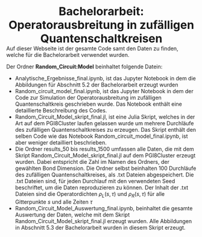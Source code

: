 <h1 style="font-weight:bold; text-align: center; margin: 0px; font-size: 30px; padding:0px;">Bachelorarbeit: Operatorausbreitung in zufälligen Quantenschaltkreisen</h1>
Auf dieser Webseite ist der gesamte Code samt den Daten zu finden, welche für die Bachelorarbeit verwendet wurden.

Der Ordner **Random_Circuit:Model** beinhaltet folgende Datein:
- Analytische_Ergebnisse_final.ipynb, ist das Jupyter Notebook in dem die Abbildungen für Abschnitt 5.2 der Bachelorarbeit erzeugt wurden
- Random_circuit_model_final.ipynb, ist das Jupyter Notebook in dem der Code zur Simulation der Operatorausbreitung im zufälligen Quantenschaltkreis geschrieben wurde. Das Notebook enthält eine detaillierte Beschreibung des Codes.
- Random_Circuit_Model_skript_final.jl, ist eine Julia Skript, welches in der Art auf dem PGI8Cluster laufen gelassen wurde um mehrere Durchläufe des zufälligen Quantenschaltkreises zu erzeugen. Das Skript enthält den selben Code wie das Notebook Random_circuit_model_final.ipynb, ist aber weniger detailliert beschrieben.
- Die Ordner results_50 bis results_1500 umfassen alle Daten, die mit dem Skript Random_Circuit_Model_skript_final.jl auf dem PGI8Cluster erzeugt wurden. Dabei entspricht die Zahl im Namen des Ordners, der gewählten Bond Dimension. Die Ordner selbst beinhalten 100 Durchläufe des zufälligen Quantenschaltkreises, als .txt Dateien abgespeichert. Die .txt Dateien sind, für jeden Durchlauf mit den verwendeten Seed beschriftet, um die Daten reproduzieren zu können. Der Inhalt der .txt Dateien sind die Operatordichten $\rho_{L}(s,\tau)$ und $\rho_{R}(s,\tau)$ für alle Gitterpunkte $s$ und alle Zeiten $\tau$
- Random_Circuit_Model_Auswertung_final.ipynb, beinhaltet die gesamte Auswertung der Daten, welche mit dem Skript Random_Circuit_Model_skript_final.jl erzeugt wurden. Alle Abbildungen in Abschnitt 5.3 der Bachelorarbeit wurden in diesem Skript erzeugt.
